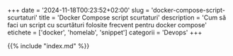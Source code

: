 +++
date = '2024-11-18T00:23:52+02:00'
slug = 'docker-compose-script-scurtaturi'
title = 'Docker Compose script scurtaturi'
description = 'Cum să faci un script cu scurtături folosite frecvent pentru docker compose'
etichete = ['docker', 'homelab', 'snippet']
categorii = 'Devops'
+++

{{% include "index.md" %}}
